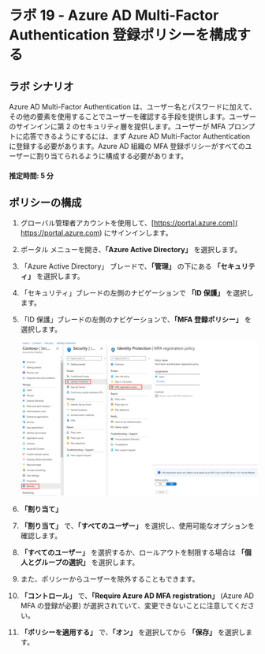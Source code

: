﻿---
lab:
    title: '19 - Azure AD Multi-Factor Authentication 登録ポリシーを構成する'
    learning path: '02'
    module: 'モジュール 04 - Azure AD Identity Protection を管理する'
---

# ラボ 19 - Azure AD Multi-Factor Authentication 登録ポリシーを構成する

## ラボ シナリオ

Azure AD Multi-Factor Authentication は、ユーザー名とパスワードに加えて、その他の要素を使用することでユーザーを確認する手段を提供します。ユーザーのサインインに第 2 のセキュリティ層を提供します。ユーザーが MFA プロンプトに応答できるようにするには、まず Azure AD Multi-Factor Authentication に登録する必要があります。Azure AD 組織の MFA 登録ポリシーがすべてのユーザーに割り当てられるように構成する必要があります。

#### 推定時間: 5 分

## ポリシーの構成

1. グローバル管理者アカウントを使用して、[https://portal.azure.com]( https://portal.azure.com) にサインインします。

1. ポータル メニューを開き、**「Azure Active Directory」** を選択します。

1. 「Azure Active Directory」 ブレードで、**「管理」** の下にある **「セキュリティ」** を選択します。

1. 「セキュリティ」ブレードの左側のナビゲーションで **「ID 保護」** を選択します。

1. 「ID 保護」ブレードの左側のナビゲーションで、**「MFA 登録ポリシー」** を選択します。

    ![参照パスが強調表示された 「MFA 登録ポリシー」ページを表示する画面イメージ](./media/lp2-mod4-browse-to-mfa-registration-policy.png)

1. **「割り当て」**

1. **「割り当て」** で、**「すべてのユーザー」** を選択し、使用可能なオプションを確認します。

1. **「すべてのユーザー」** を選択するか、ロールアウトを制限する場合は **「個人とグループの選択」** を選択します。

1. また、ポリシーからユーザーを除外することもできます。

1. **「コントロール」** で、**「Require Azure AD MFA registration」** (Azure AD MFA の登録が必要) が選択されていて、変更できないことに注意してください。

1. **「ポリシーを適用する」** で、**「オン」** を選択してから **「保存」** を選択します。
